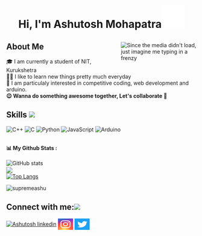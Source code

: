 # <h1 align="center">Hi, I'm Ashutosh Mohapatra<a><img src="https://github.com/Kathryn-Jie/Kathryn-Jie/blob/main/wave.gif" width="60px" /></h1>
<img align="right" src="https://media.giphy.com/media/ZchkBcB4zKiuG4Y22I/giphy.gif" width="200px" alt="Since the media didn't load, just imagine me typing in a frenzy">

## About Me
🎓 I am currently a student of NIT, Kurukshetra</br>
👨‍💻 I like to learn new things pretty much everyday</br>
💜 I am particulaly interested in competitive coding, web development and arduino.</br>
<strong>😉 Wanna do something awesome together, Let's collaborate 🤝</br></strong>

## <h2> Skills <img src = "https://media2.giphy.com/media/QssGEmpkyEOhBCb7e1/giphy.gif?cid=ecf05e47a0n3gi1bfqntqmob8g9aid1oyj2wr3ds3mg700bl&rid=giphy.gif" width = 32px> </h2>
<p>
  <img alt="C++" src="https://img.shields.io/badge/c++-%2300599C.svg?&style=for-the-badge&logo=c%2B%2B&ogoColor=white"/>
  <img alt="C" src="https://img.shields.io/badge/c-%2300599C.svg?&style=for-the-badge&logo=c&logoColor=white"/>
<!--   <img alt="Java" src="https://img.shields.io/badge/java-red.svg?&style=for-the-badge&logo=java&logoColor=white"/> -->
  <img alt="Python" src="https://img.shields.io/badge/python-yellow.svg?&style=for-the-badge&logo=python&logoColor=white"/>
<!--   <img alt="SQLite" src="https://img.shields.io/badge/sqlite-darkblue.svg?&style=for-the-badge&logo=sqlite&logoColor=white"/> -->
  <img alt="JavaScript" src="https://img.shields.io/badge/javascript-black.svg?&style=for-the-badge&logo=javascript&logoColor=yellow"/>
  <img alt="Arduino" src="https://img.shields.io/badge/Arduino-%2300599C.svg?&style=for-the-badge&logo=arduino&color=008184"/>
  
<!--   <img alt="Flutter" src="https://img.shields.io/badge/flutter-blue.svg?&style=for-the-badge&logo=flutter&logoColor=white"/> -->
</p>

<br><strong>📊 My Github Stats :</strong><br><br>
![GitHub stats](https://github-readme-stats.vercel.app/api?username=supremeashu&show_icons=true&count_private=true&include_all_commits=true&theme=radical)<br>
<img align="center" src="https://github-readme-streak-stats.herokuapp.com/?user=supremeashu&theme=radical&hide_border=true"/><br>
[![Top Langs](https://github-readme-stats.vercel.app/api/top-langs/?username=supremeashu&layout=compact&text_color=daf7dc&bg_color=151515)](https://github.com/supremeashu/github-readme-stats)
<br>
<p align="left"> <img src="https://komarev.com/ghpvc/?username=supremeashu&label=Profile%20views&color=0e75b6&style=flat" alt="supremeashu" /> </p>

## Connect with me:<img src='https://raw.githubusercontent.com/ShahriarShafin/ShahriarShafin/main/Assets/handshake.gif' width="100px">
<a href="https://www.linkedin.com/in/ashutosh-mohapatra-159ba8185/" target="blank"><img align="center" src="https://raw.githubusercontent.com/rahuldkjain/github-profile-readme-generator/master/src/images/icons/Social/linked-in-alt.svg" alt="Ashutosh linkedin" height="30" width="40" /></a>
<a href="https://www.instagram.com/supreme_ashu/" target="blank"><img align="center" src="https://github.com/edent/SuperTinyIcons/blob/master/images/svg/instagram.svg" alt="Ashutosh Instagram" height="30" width="40" /></a>
<a href="https://twitter.com/supremeashu/" target="blank"><img align="center" src="https://github.com/edent/SuperTinyIcons/blob/master/images/svg/twitter.svg" alt="Ashutosh Twitter" height="30" width="40" /></a>
